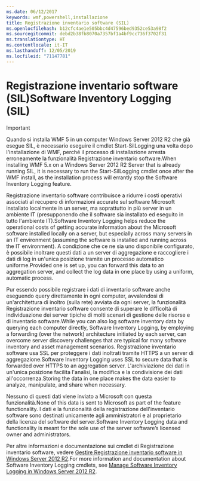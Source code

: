 ```yaml
---
ms.date: 06/12/2017
keywords: wmf,powershell,installazione
title: Registrazione inventario software (SIL)
ms.openlocfilehash: b12cfc4ae1e505bbc4d47596bed9352ce53a98f2
ms.sourcegitcommit: debd2b38fb8070a7357bf1a4bf9cc736f3702f31
ms.translationtype: HT
ms.contentlocale: it-IT
ms.lasthandoff: 12/05/2019
ms.locfileid: "71147781"
---
```

# <a name="software-inventory-logging-sil"></a><span data-ttu-id="4d0c5-103">Registrazione inventario software (SIL)</span><span class="sxs-lookup"><span data-stu-id="4d0c5-103">Software Inventory Logging (SIL)</span></span>

> [!IMPORTANT]
> <span data-ttu-id="4d0c5-104">Quando si installa WMF 5 in un computer Windows Server 2012 R2 che già esegue SIL, è necessario eseguire il cmdlet Start-SilLogging una volta dopo l'installazione di WMF, perché il processo di installazione arresta erroneamente la funzionalità Registrazione inventario software.</span><span class="sxs-lookup"><span data-stu-id="4d0c5-104">When installing WMF 5.x on a Windows Server 2012 R2 Server that is already running SIL, it is necessary to run the Start-SilLogging cmdlet once after the WMF install, as the installation process will errantly stop the Software Inventory Logging feature.</span></span>

<span data-ttu-id="4d0c5-105">Registrazione inventario software contribuisce a ridurre i costi operativi associati al recupero di informazioni accurate sul software Microsoft installato localmente in un server, ma soprattutto in più server in un ambiente IT (presupponendo che il software sia installato ed eseguito in tutto l'ambiente IT).</span><span class="sxs-lookup"><span data-stu-id="4d0c5-105">Software Inventory Logging helps reduce the operational costs of getting accurate information about the Microsoft software installed locally on a server, but especially across many servers in an IT environment (assuming the software is installed and running across the IT environment).</span></span> <span data-ttu-id="4d0c5-106">A condizione che ce ne sia uno disponibile configurato, è possibile inoltrare questi dati a un server di aggregazione e raccogliere i dati di log in un'unica posizione tramite un processo automatico uniforme.</span><span class="sxs-lookup"><span data-stu-id="4d0c5-106">Provided one is set up, you can forward this data to an aggregation server, and collect the log data in one place by using a uniform, automatic process.</span></span>

<span data-ttu-id="4d0c5-107">Pur essendo possibile registrare i dati di inventario software anche eseguendo query direttamente in ogni computer, avvalendosi di un'architettura di inoltro (sulla rete) avviata da ogni server, la funzionalità Registrazione inventario software consente di superare le difficoltà di individuazione dei server tipiche di molti scenari di gestione delle risorse e di inventario software.</span><span class="sxs-lookup"><span data-stu-id="4d0c5-107">While you can also log software inventory data by querying each computer directly, Software Inventory Logging, by employing a forwarding (over the network) architecture initiated by each server, can overcome server discovery challenges that are typical for many software inventory and asset management scenarios.</span></span> <span data-ttu-id="4d0c5-108">Registrazione inventario software usa SSL per proteggere i dati inoltrati tramite HTTPS a un server di aggregazione.</span><span class="sxs-lookup"><span data-stu-id="4d0c5-108">Software Inventory Logging uses SSL to secure data that is forwarded over HTTPS to an aggregation server.</span></span> <span data-ttu-id="4d0c5-109">L'archiviazione dei dati in un'unica posizione facilita l'analisi, la modifica e la condivisione dei dati all'occorrenza.</span><span class="sxs-lookup"><span data-stu-id="4d0c5-109">Storing the data in one place makes the data easier to analyze, manipulate, and share when necessary.</span></span>

<span data-ttu-id="4d0c5-110">Nessuno di questi dati viene inviato a Microsoft con questa funzionalità.</span><span class="sxs-lookup"><span data-stu-id="4d0c5-110">None of this data is sent to Microsoft as part of the feature functionality.</span></span> <span data-ttu-id="4d0c5-111">I dati e la funzionalità della registrazione dell'inventario software sono destinati unicamente agli amministratori e al proprietario della licenza del software del server.</span><span class="sxs-lookup"><span data-stu-id="4d0c5-111">Software Inventory Logging data and functionality is meant for the sole use of the server software’s licensed owner and administrators.</span></span>

<span data-ttu-id="4d0c5-112">Per altre informazioni e documentazione sui cmdlet di Registrazione inventario software, vedere [Gestire Registrazione inventario software in Windows Server 2012 R2](/previous-versions/windows/it-pro/windows-server-2012-R2-and-2012/dn383584(v=ws.11)).</span><span class="sxs-lookup"><span data-stu-id="4d0c5-112">For more information and documentation about Software Inventory Logging cmdlets, see [Manage Software Inventory Logging in Windows Server 2012 R2](/previous-versions/windows/it-pro/windows-server-2012-R2-and-2012/dn383584(v=ws.11)).</span></span>
